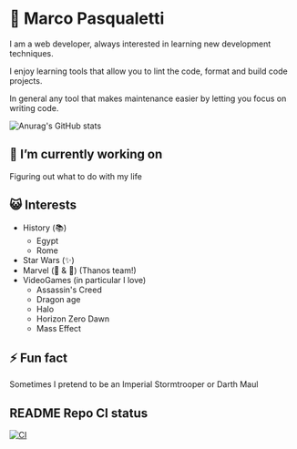 # 🤝 Marco Pasqualetti

I am a web developer, always interested in learning new development techniques.

I enjoy learning tools that allow you to lint the code, format and build code
projects.

In general any tool that makes maintenance easier by letting
you focus on writing code.

![Anurag's GitHub stats](https://github-readme-stats.vercel.app/api?username=marcalexiei&theme=dark&show_icons=true)
<!--
[![trophy](https://github-profile-trophy.vercel.app/?username=marcalexiei&theme=onedark)](https://github.com/ryo-ma/github-profile-trophy)
-->

## 🔭 I’m currently working on

Figuring out what to do with my life

<!--
## 💻 Skills
* Javascript
  * ES6
  * Typescript
* CSS
  * CSS3
  * SCSS
  * PostCSS
-->

## 😺 Interests

* History (📚)
  * Egypt
  * Rome
* Star Wars (✨)
* Marvel (📓 & 🎥) (Thanos team!)
* VideoGames (in particular I love)
  * Assassin's Creed
  * Dragon age
  * Halo
  * Horizon Zero Dawn
  * Mass Effect

## ⚡ Fun fact

Sometimes I pretend to be an Imperial Stormtrooper or Darth Maul

## README Repo CI status

[![CI](https://github.com/marcalexiei/marcalexiei/actions/workflows/CI.yml/badge.svg)](https://github.com/marcalexiei/marcalexiei/actions/workflows/CI.yml)

<!--
**marcalexiei/marcalexiei** is a ✨ _special_ ✨ repository.
Its `README.md` (this file) appears on your GitHub profile.

Here are some ideas to get you started:

-  ...
- 🌱 I’m currently learning ...
- 👯 I’m looking to collaborate on ...
- 🤔 I’m looking for help with ...
- 💬 Ask me about ...
- 📫 How to reach me: ...
- 😄 Pronouns: ...
-->
